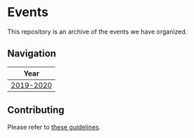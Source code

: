 # Events

This repository is an archive of the events we have organized.

## Navigation

|             Year             |
| :--------------------------: |
| [2019-2020](years/2019-2020) |

## Contributing

Please refer to [these guidelines](CONTRIBUTING.md).
